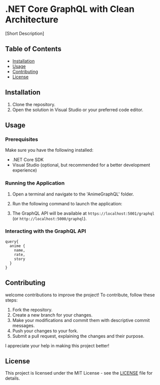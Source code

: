 # .NET Core GraphQL with Clean Architecture

[Short Description]

## Table of Contents
- [Installation](#installation)
- [Usage](#usage)
- [Contributing](#contributing)
- [License](#license)

## Installation

1. Clone the repository.
2. Open the solution in Visual Studio or your preferred code editor.

## Usage

### Prerequisites

Make sure you have the following installed:

- .NET Core SDK
- Visual Studio (optional, but recommended for a better development experience)

### Running the Application

1. Open a terminal and navigate to the 'AnimeGraphQL' folder.
2. Run the following command to launch the application:


3. The GraphQL API will be available at `https://localhost:5001/graphql` (or `http://localhost:5000/graphql`).

### Interacting with the GraphQL API

```
query{
  anime {
    name,
    rate,
    story
  }
}
```

## Contributing

welcome contributions to improve the project! To contribute, follow these steps:

1. Fork the repository.
2. Create a new branch for your changes.
3. Make your modifications and commit them with descriptive commit messages.
4. Push your changes to your fork.
5. Submit a pull request, explaining the changes and their purpose.

I appreciate your help in making this project better!

## License

This project is licensed under the MIT License - see the [LICENSE](LICENSE) file for details.
